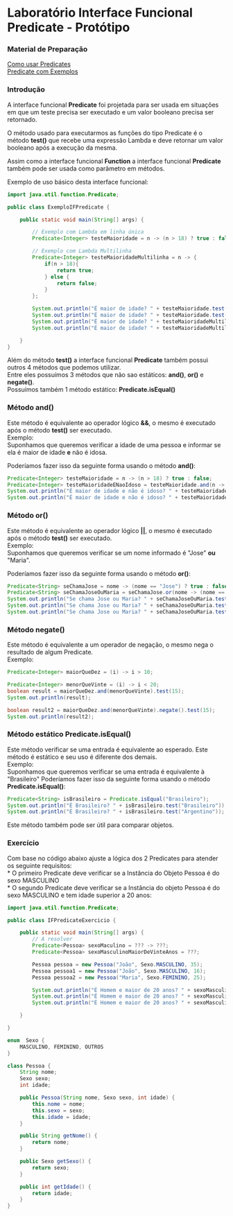 # Laboratório Interface Funcional Predicate - Protótipo

### Material de Preparação
[Como usar Predicates](http://www.edneiparmigiani.com.br/java-8-como-usar-o-predicate/)<br/>
[Predicate com Exemplos](https://www.geeksforgeeks.org/java-8-predicate-with-examples/)

### Introdução
A interface funcional **Predicate** foi projetada para ser usada em situações em que um teste precisa ser executado e um valor booleano precisa ser retornado.

O método usado para executarmos as funções do tipo Predicate é o método **test()** que recebe uma expressão Lambda e deve retornar um valor booleano após a execução da mesma.

Assim como a interface funcional **Function** a interface funcional **Predicate** também pode ser usada como parâmetro em métodos.

Exemplo de uso básico desta interface funcional:
```java
import java.util.function.Predicate;

public class ExemploIFPredicate {

    public static void main(String[] args) {

        // Exemplo com Lambda em linha única
        Predicate<Integer> testeMaioridade = n -> (n > 18) ? true : false;

        // Exemplo com Lambda Multilinha
        Predicate<Integer> testeMaioridadeMultilinha = n -> {
            if(n > 18){
                return true;
            } else {
                return false;
            }
        };

        System.out.println("É maior de idade? " + testeMaioridade.test(28));
        System.out.println("É maior de idade? " + testeMaioridade.test(17));
        System.out.println("É maior de idade? " + testeMaioridadeMultilinha.test(14));
        System.out.println("É maior de idade? " + testeMaioridadeMultilinha.test(31));

    }
}
```

Além do método **test()** a interface funcional **Predicate** também possui outros 4 métodos que podemos utilizar.
<br/>Entre eles possuímos 3 métodos que não sao estáticos: **and()**, **or()** e **negate()**.  
Possuímos também 1 método estático: **Predicate.isEqual()**

### Método and()
Este método é equivalente ao operador lógico **&&**, o mesmo é executado após o método **test()** ser executado.
<br/>Exemplo: 
<br/>Suponhamos que queremos verificar a idade de uma pessoa e informar se ela é maior de idade **e** não é idosa.

Poderíamos fazer isso da seguinte forma usando o método **and()**:
```java
Predicate<Integer> testeMaioridade = n -> (n > 18) ? true : false;
Predicate<Integer> testeMaioridadeENaoIdoso = testeMaioridade.and(n -> (n < 60) ? true : false);
System.out.println("É maior de idade e não é idoso? " + testeMaioridadeENaoIdoso.test(65));
System.out.println("É maior de idade e não é idoso? " + testeMaioridadeENaoIdoso.test(42));
```

### Método or()
Este método é equivalente ao operador lógico **||**, o mesmo é executado após o método **test()** ser executado.
<br/>Exemplo:
<br/>Suponhamos que queremos verificar se um nome informado é "Jose" **ou** "Maria".

Poderíamos fazer isso da seguinte forma usando o método **or()**:
```java
Predicate<String> seChamaJose = nome -> (nome == "Jose") ? true : false;
Predicate<String> seChamaJoseOuMaria = seChamaJose.or(nome -> (nome == "Maria") ? true : false);
System.out.println("Se chama Jose ou Maria? " + seChamaJoseOuMaria.test("Jose"));
System.out.println("Se chama Jose ou Maria? " + seChamaJoseOuMaria.test("Maria"));
System.out.println("Se chama Jose ou Maria? " + seChamaJoseOuMaria.test("Draven"));
```

### Método negate()
Este método é equivalente a um operador de negação, o mesmo nega o resultado de algum Predicate.
<br/>Exemplo:
```java
Predicate<Integer> maiorQueDez = (i) -> i > 10;

Predicate<Integer> menorQueVinte = (i) -> i < 20;
boolean result = maiorQueDez.and(menorQueVinte).test(15);
System.out.println(result);

boolean result2 = maiorQueDez.and(menorQueVinte).negate().test(15);
System.out.println(result2);
```

### Método estático Predicate.isEqual()
Este método verificar se uma entrada é equivalente ao esperado.
Este método é estático e seu uso é diferente dos demais.
<br/>Exemplo:
<br/>Suponhamos que queremos verificar se uma entrada é equivalente à "Brasileiro"
Poderíamos fazer isso da seguinte forma usando o método **Predicate.isEqual()**:
```java
Predicate<String> isBrasileiro = Predicate.isEqual("Brasileiro");
System.out.println("É Brasileiro? " + isBrasileiro.test("Brasileiro"));
System.out.println("É Brasileiro? " + isBrasileiro.test("Argentino"));
```

Este método também pode ser útil para comparar objetos.


### Exercício
Com base no código abaixo ajuste a lógica dos 2 Predicates para atender os seguinte requisitos:
<br/> * O primeiro Predicate deve verificar se a Instância do Objeto Pessoa é do sexo MASCULINO
<br/> * O segundo Predicate deve verificar se a Instância do objeto Pessoa é do sexo MASCULINO e tem idade superior a 20 anos:
```java
import java.util.function.Predicate;

public class IFPredicateExercicio {

    public static void main(String[] args) {
        // A resolver
        Predicate<Pessoa> sexoMaculino = ??? -> ???;
        Predicate<Pessoa> sexoMasculinoMaiorDeVinteAnos = ???;

        Pessoa pessoa = new Pessoa("João", Sexo.MASCULINO, 35);
        Pessoa pessoa1 = new Pessoa("João", Sexo.MASCULINO, 16);
        Pessoa pessoa2 = new Pessoa("Maria", Sexo.FEMININO, 25);

        System.out.println("É Homem e maior de 20 anos? " + sexoMasculinoMaiorDeVinteAnos.test(pessoa));
        System.out.println("É Homem e maior de 20 anos? " + sexoMasculinoMaiorDeVinteAnos.test(pessoa1));
        System.out.println("É Homem e maior de 20 anos? " + sexoMasculinoMaiorDeVinteAnos.test(pessoa2));

    }

}

enum  Sexo {
    MASCULINO, FEMININO, OUTROS
}

class Pessoa {
    String nome;
    Sexo sexo;
    int idade;

    public Pessoa(String nome, Sexo sexo, int idade) {
        this.nome = nome;
        this.sexo = sexo;
        this.idade = idade;
    }

    public String getNome() {
        return nome;
    }

    public Sexo getSexo() {
        return sexo;
    }

    public int getIdade() {
        return idade;
    }
}
```